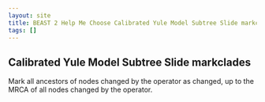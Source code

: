 ```yaml
---
layout: site
title: BEAST 2 Help Me Choose Calibrated Yule Model Subtree Slide markclades
tags: []
---
```


## Calibrated Yule Model Subtree Slide markclades

Mark all ancestors of nodes changed by the operator as changed, up to the MRCA of all nodes changed by the operator.
